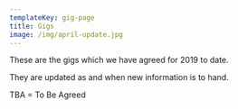 ```yaml
---
templateKey: gig-page
title: Gigs
image: /img/april-update.jpg
---
```

These are the gigs which we have agreed for 2019 to date.

They are updated as and when new information is to hand.

TBA = To Be Agreed
